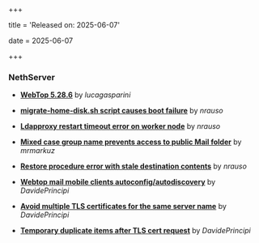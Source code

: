 +++

title = 'Released on: 2025-06-07'

date = 2025-06-07

+++

### NethServer

- **[WebTop 5.28.6](https://github.com/NethServer/dev/issues/7494)** by *lucagasparini*

- **[migrate-home-disk.sh script causes boot failure](https://github.com/NethServer/dev/issues/7493)** by *nrauso*

- **[Ldapproxy restart timeout error on worker node](https://github.com/NethServer/dev/issues/7491)** by *nrauso*

- **[Mixed case group name prevents access to public Mail folder](https://github.com/NethServer/dev/issues/7480)** by *mrmarkuz*

- **[Restore procedure error with stale destination contents](https://github.com/NethServer/dev/issues/7470)** by *nrauso*

- **[Webtop mail mobile clients autoconfig/autodiscovery](https://github.com/NethServer/dev/issues/7451)** by *DavidePrincipi*

- **[Avoid multiple TLS certificates for the same server name](https://github.com/NethServer/dev/issues/7383)** by *DavidePrincipi*

- **[Temporary duplicate items after TLS cert request](https://github.com/NethServer/dev/issues/7346)** by *DavidePrincipi*

